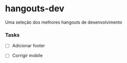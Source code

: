 # hangouts-dev
Uma seleção dos melhores hangouts de desenvolvimento

### Tasks

- [ ] Adicionar footer
- [ ] Corrigir mobile

